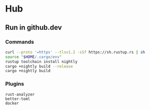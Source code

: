 # Hub

## Run in github.dev

### Commands

```sh
curl --proto '=https' --tlsv1.2 -sSf https://sh.rustup.rs | sh
source "$HOME/.cargo/env"
rustup toolchain install nightly
cargo +nightly build --release
cargo +nightly build
```

### Plugins

```
rust-analyzer
better-toml
docker
```
